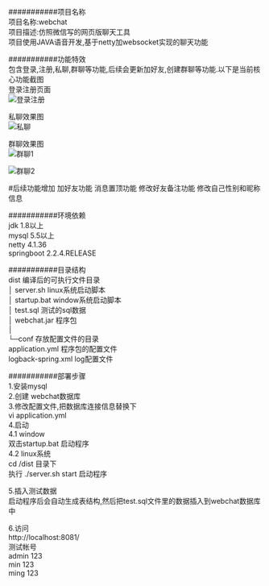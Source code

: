 ###########项目名称  
项目名称:webchat  
项目描述:仿照微信写的网页版聊天工具  
项目使用JAVA语音开发,基于netty加websocket实现的聊天功能  

###########功能特效  
包含登录,注册,私聊,群聊等功能,后续会更新加好友,创建群聊等功能.以下是当前核心功能截图  
登录注册页面  
![登录注册](http://47.93.178.70:9000/uploads/docs/login.png) 

私聊效果图  
![私聊](http://47.93.178.70:9000/uploads/docs/chat.png) 

群聊效果图  
![群聊1](http://47.93.178.70:9000/uploads/docs/groupChat1.png) 

![群聊2](http://47.93.178.70:9000/uploads/docs/groupChat2.png) 

#后续功能增加
加好友功能
消息置顶功能
修改好友备注功能
修改自己性别和昵称信息

###########环境依赖  
jdk 1.8以上  
mysql  5.5以上  
netty 4.1.36  
springboot 2.2.4.RELEASE  

###########目录结构  
dist                            编译后的可执行文件目录  
│  server.sh                    linux系统启动脚本   
│  startup.bat                  window系统启动脚本  
│  test.sql                     测试的sql数据  
│  webchat.jar                  程序包  
│  
└─conf                         存放配置文件的目录  
       application.yml         程序包的配置文件  
       logback-spring.xml      log配置文件  

###########部署步骤  
1.安装mysql  
2.创建 webchat数据库  
3.修改配置文件,把数据库连接信息替换下  
vi application.yml  
4.启动  
   4.1 window    
    双击startup.bat        启动程序  
   4.2 linux系统    
   cd  /dist  目录下  
   执行 ./server.sh start  启动程序  

5.插入测试数据  
启动程序后会自动生成表结构,然后把test.sql文件里的数据插入到webchat数据库中  

6.访问   
http://localhost:8081/  
测试帐号  
admin   123  
min     123  
ming    123  
